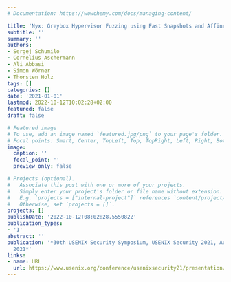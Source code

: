 ```yaml
---
# Documentation: https://wowchemy.com/docs/managing-content/

title: 'Nyx: Greybox Hypervisor Fuzzing using Fast Snapshots and Affine Types'
subtitle: ''
summary: ''
authors:
- Sergej Schumilo
- Cornelius Aschermann
- Ali Abbasi
- Simon Wörner
- Thorsten Holz
tags: []
categories: []
date: '2021-01-01'
lastmod: 2022-10-12T10:02:28+02:00
featured: false
draft: false

# Featured image
# To use, add an image named `featured.jpg/png` to your page's folder.
# Focal points: Smart, Center, TopLeft, Top, TopRight, Left, Right, BottomLeft, Bottom, BottomRight.
image:
  caption: ''
  focal_point: ''
  preview_only: false

# Projects (optional).
#   Associate this post with one or more of your projects.
#   Simply enter your project's folder or file name without extension.
#   E.g. `projects = ["internal-project"]` references `content/project/deep-learning/index.md`.
#   Otherwise, set `projects = []`.
projects: []
publishDate: '2022-10-12T08:02:28.555082Z'
publication_types:
- '1'
abstract: ''
publication: '*30th USENIX Security Symposium, USENIX Security 2021, August 11-13,
  2021*'
links:
- name: URL
  url: https://www.usenix.org/conference/usenixsecurity21/presentation/schumilo
---
```

